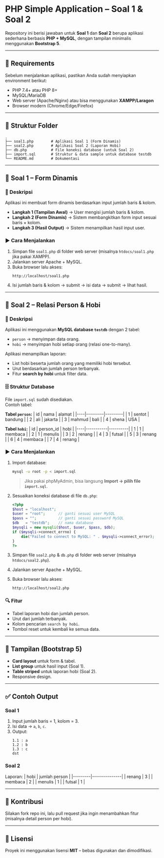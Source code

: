 # PHP Simple Application – Soal 1 & Soal 2

Repository ini berisi jawaban untuk **Soal 1** dan **Soal 2** berupa aplikasi sederhana berbasis **PHP + MySQL**, dengan tampilan minimalis menggunakan **Bootstrap 5**.

---

## 🚀 Requirements

Sebelum menjalankan aplikasi, pastikan Anda sudah menyiapkan environment berikut:

- PHP 7.4+ atau PHP 8+
- MySQL/MariaDB
- Web server (Apache/Nginx) atau bisa menggunakan **XAMPP/Laragon**
- Browser modern (Chrome/Edge/Firefox)

---

## 📂 Struktur Folder

```
.
├── soal1.php        # Aplikasi Soal 1 (Form Dinamis)
├── soal2.php        # Aplikasi Soal 2 (Laporan Hobi)
├── db.php           # File koneksi database (untuk Soal 2)
├── import.sql       # Struktur & data sample untuk database testdb
└── README.md        # Dokumentasi
```

---

## 📝 Soal 1 – Form Dinamis

### 📌 Deskripsi
Aplikasi ini membuat form dinamis berdasarkan input jumlah baris & kolom.  
- **Langkah 1 (Tampilan Awal)** → User mengisi jumlah baris & kolom.  
- **Langkah 2 (Form Dinamis)** → Sistem membangkitkan form input sesuai baris × kolom.  
- **Langkah 3 (Hasil Output)** → Sistem menampilkan hasil input user.  

### ▶️ Cara Menjalankan
1. Simpan file `soal1.php` di folder web server (misalnya `htdocs/soal1.php` jika pakai XAMPP).
2. Jalankan server Apache + MySQL.
3. Buka browser lalu akses:
   ```
   http://localhost/soal1.php
   ```
4. Isi jumlah baris & kolom → submit → isi data → submit → lihat hasil.

---

## 📝 Soal 2 – Relasi Person & Hobi

### 📌 Deskripsi
Aplikasi ini menggunakan **MySQL database `testdb`** dengan 2 tabel:  
- `person` → menyimpan data orang.  
- `hobi` → menyimpan hobi setiap orang (relasi one-to-many).  

Aplikasi menampilkan laporan:
- List hobi beserta jumlah orang yang memiliki hobi tersebut.
- Urut berdasarkan jumlah person terbanyak.
- Fitur **search by hobi** untuk filter data.

### 🗄️ Struktur Database

File `import.sql` sudah disediakan.  
Contoh tabel:

**Tabel `person`:**
| id | nama    | alamat  |
|----|---------|---------|
| 1  | sentot  | bandung |
| 2  | ali     | jakarta |
| 3  | mahmud  | bali    |
| 4  | shena   | USA     |

**Tabel `hobi`:**
| id | person_id | hobi     |
|----|-----------|----------|
| 1  | 1         | membaca  |
| 2  | 1         | menulis  |
| 3  | 2         | renang   |
| 4  | 3         | futsal   |
| 5  | 3         | renang   |
| 6  | 4         | membaca  |
| 7  | 4         | renang   |

### ▶️ Cara Menjalankan
1. Import database:
   ```bash
   mysql -u root -p < import.sql
   ```
   > Jika pakai phpMyAdmin, bisa langsung **Import → pilih file `import.sql`**.

2. Sesuaikan koneksi database di file `db.php`:
   ```php
   <?php
   $host = "localhost";
   $user = "root";      // ganti sesuai user MySQL
   $pass = "";          // ganti sesuai password MySQL
   $db   = "testdb";    // nama database
   $mysqli = new mysqli($host, $user, $pass, $db);
   if ($mysqli->connect_errno) {
       die("Failed to connect to MySQL: " . $mysqli->connect_error);
   }
   ?>
   ```

3. Simpan file `soal2.php` & `db.php` di folder web server (misalnya `htdocs/soal2.php`).
4. Jalankan server Apache + MySQL.
5. Buka browser lalu akses:
   ```
   http://localhost/soal2.php
   ```

### 🔍 Fitur
- Tabel laporan hobi dan jumlah person.
- Urut dari jumlah terbanyak.
- Kolom pencarian `search by hobi`.
- Tombol reset untuk kembali ke semua data.

---

## 🎨 Tampilan (Bootstrap 5)
- **Card layout** untuk form & tabel.
- **List group** untuk hasil input (Soal 1).
- **Table striped** untuk laporan hobi (Soal 2).
- Responsive design.

---

## ✅ Contoh Output

### Soal 1
1. Input jumlah baris = 1, kolom = 3.  
2. Isi data → `a`, `b`, `c`.  
3. Output:
   ```
   1.1 : a
   1.2 : b
   1.3 : c
   dst
   ```

### Soal 2
Laporan:
| hobi    | jumlah person |
|---------|---------------|
| renang  | 3             |
| membaca | 2             |
| menulis | 1             |
| futsal  | 1             |

---

## 🤝 Kontribusi
Silakan fork repo ini, lalu pull request jika ingin menambahkan fitur (misalnya detail person per hobi).

---

## 📜 Lisensi
Proyek ini menggunakan lisensi **MIT** – bebas digunakan dan dimodifikasi.

